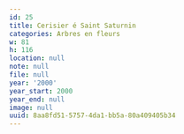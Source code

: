 ```yaml
---
id: 25
title: Cerisier é Saint Saturnin
categories: Arbres en fleurs
w: 81
h: 116
location: null
note: null
file: null
year: '2000'
year_start: 2000
year_end: null
image: null
uuid: 8aa8fd51-5757-4da1-bb5a-80a409405b34
---
```



